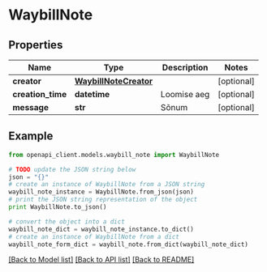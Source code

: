 # WaybillNote


## Properties
Name | Type | Description | Notes
------------ | ------------- | ------------- | -------------
**creator** | [**WaybillNoteCreator**](WaybillNoteCreator.md) |  | [optional] 
**creation_time** | **datetime** | Loomise aeg | [optional] 
**message** | **str** | Sõnum | [optional] 

## Example

```python
from openapi_client.models.waybill_note import WaybillNote

# TODO update the JSON string below
json = "{}"
# create an instance of WaybillNote from a JSON string
waybill_note_instance = WaybillNote.from_json(json)
# print the JSON string representation of the object
print WaybillNote.to_json()

# convert the object into a dict
waybill_note_dict = waybill_note_instance.to_dict()
# create an instance of WaybillNote from a dict
waybill_note_form_dict = waybill_note.from_dict(waybill_note_dict)
```
[[Back to Model list]](../README.md#documentation-for-models) [[Back to API list]](../README.md#documentation-for-api-endpoints) [[Back to README]](../README.md)


